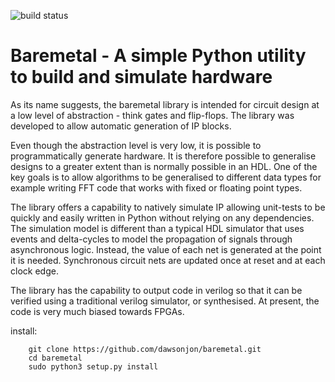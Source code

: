 ![build status](https://travis-ci.org/dawsonjon/baremetal.svg?branch=master)

# Baremetal - A simple Python utility to build and simulate hardware

As its name suggests, the baremetal library is intended for circuit design at
a low level of abstraction - think gates and flip-flops. The library was
developed to allow automatic generation of IP blocks.

Even though the abstraction level is very low, it is possible to 
programmatically generate hardware. It is therefore possible to generalise 
designs to a greater extent than is normally possible in an HDL. One of the key
goals is to allow algorithms to be generalised to different data types for
example writing FFT code that works with fixed or floating point types.

The library offers a capability to natively simulate IP allowing unit-tests
to be quickly and easily written in Python without relying on any dependencies.
The simulation model is different than a typical HDL simulator that uses events
and delta-cycles to model the propagation of signals through asynchronous logic.
Instead, the value of each net is generated at the point it is needed.
Synchronous circuit nets are updated once at reset and at each clock edge. 

The library has the capability to output code in verilog so that it can be
verified using a traditional verilog simulator, or synthesised. At present, 
the code is very much biased towards FPGAs.

install:

```
	git clone https://github.com/dawsonjon/baremetal.git
	cd baremetal
	sudo python3 setup.py install
```
